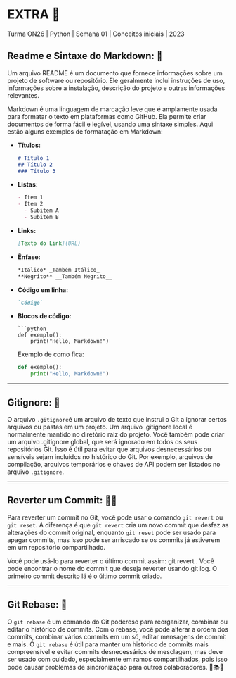# EXTRA 🚀
Turma ON26 | Python | Semana 01 | Conceitos iniciais | 2023 

## **Readme e Sintaxe do Markdown:** 📜

Um arquivo README é um documento que fornece informações sobre um projeto de software ou repositório. Ele geralmente inclui instruções de uso, informações sobre a instalação, descrição do projeto e outras informações relevantes.

Markdown é uma linguagem de marcação leve que é amplamente usada para formatar o texto em plataformas como GitHub. Ela permite criar documentos de forma fácil e legível, usando uma sintaxe simples. Aqui estão alguns exemplos de formatação em Markdown:

- **Títulos:**
  ```markdown
  # Título 1
  ## Título 2
  ### Título 3
  ```

- **Listas:**
  ```markdown
  - Item 1
  - Item 2
    - Subitem A
    - Subitem B
  ```

- **Links:**
  ```markdown
  [Texto do Link](URL)
  ```

- **Ênfase:**
  ```markdown
  *Itálico* _Também Itálico_
  **Negrito** __Também Negrito__
  ```

- **Código em linha:**
  ```markdown
  `Código`
  ```

- **Blocos de código:**
  ```
  ```python
  def exemplo():
      print("Hello, Markdown!")
  ```


  Exemplo de como fica: 

  ```python
  def exemplo():
      print("Hello, Markdown!")
  ```

***

## **Gitignore:** 🙈

O arquivo `.gitignore`é um arquivo de texto que instrui o Git a ignorar certos arquivos ou pastas em um projeto. Um arquivo .gitignore local é normalmente mantido no diretório raiz do projeto. Você também pode criar um arquivo .gitignore global, que será ignorado em todos os seus repositórios Git. Isso é útil para evitar que arquivos desnecessários ou sensíveis sejam incluídos no histórico do Git. Por exemplo, arquivos de compilação, arquivos temporários e chaves de API podem ser listados no arquivo `.gitignore`.

***

## **Reverter um Commit:** 🧙‍♀️

Para reverter um commit no Git, você pode usar o comando `git revert` ou `git reset`. A diferença é que `git revert` cria um novo commit que desfaz as alterações do commit original, enquanto `git reset` pode ser usado para apagar commits, mas isso pode ser arriscado se os commits já estiverem em um repositório compartilhado.

 Você pode usá-lo para reverter o último commit assim: git revert <commit to revert>. Você pode encontrar o nome do commit que deseja reverter usando git log. O primeiro commit descrito lá é o último commit criado.

***
## **Git Rebase:** 🌟

O `git rebase` é um comando do Git poderoso para reorganizar, combinar ou editar o histórico de commits. Com o rebase, você pode alterar a ordem dos commits, combinar vários commits em um só, editar mensagens de commit e mais. O `git rebase` é útil para manter um histórico de commits mais compreensível e evitar commits desnecessários de mesclagem, mas deve ser usado com cuidado, especialmente em ramos compartilhados, pois isso pode causar problemas de sincronização para outros colaboradores. 🍵📚✨

